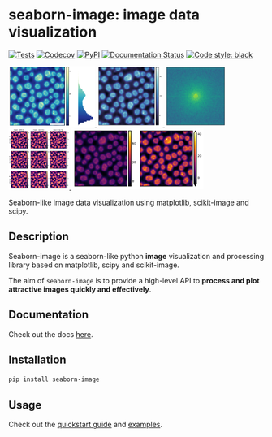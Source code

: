 # seaborn-image: image data visualization

[![Tests](https://github.com/SarthakJariwala/seaborn-image/workflows/Tests/badge.svg)](https://github.com/SarthakJariwala/seaborn-image/actions?workflow=Tests)
[![Codecov](https://codecov.io/gh/SarthakJariwala/seaborn-image/branch/master/graph/badge.svg)](https://codecov.io/gh/SarthakJariwala/seaborn-image)
[![PyPI](https://img.shields.io/pypi/v/seaborn-image.svg)](https://pypi.org/project/seaborn-image/)
[![Documentation Status](https://readthedocs.org/projects/seaborn-image/badge/?version=latest)](https://seaborn-image.readthedocs.io/en/latest/?badge=latest)
[![Code style: black](https://img.shields.io/badge/code%20style-black-000000.svg)](https://github.com/psf/black)


<div class="row">

  <a href="https://seaborn-image.readthedocs.io/auto_examples/plot_image_hist.html">
  <img src="./images/sphx_glr_plot_image_hist_001.png" height="120" width="170">
  </a>

  <a href="https://seaborn-image.readthedocs.io/auto_examples/plot_filter.html">
  <img src="./images/sphx_glr_plot_filter_001.png" height="120" width="130">
  </a>

  <a href="https://seaborn-image.readthedocs.io/auto_examples/plot_fft.html">
  <img src="./images/sphx_glr_plot_fft_001.png" height="120" width="120">
  </a>

  <a href="https://seaborn-image.readthedocs.io/auto_examples/plot_filtergrid.html">
  <img src="./images/sphx_glr_plot_filtergrid_001.png" height="120" width="120">
  </a>

  <a href="https://seaborn-image.readthedocs.io/auto_examples/plot_image_robust.html">
  <img src="./images/sphx_glr_plot_image_robust_001.png" height="120" width="260">
  </a>

</div>


Seaborn-like image data visualization using matplotlib, scikit-image and scipy.

## Description

Seaborn-image is a seaborn-like python **image** visualization and processing library
based on matplotlib, scipy and scikit-image.

The aim of `seaborn-image` is to provide a high-level API to **process and plot attractive images quickly and effectively**.

## Documentation

Check out the docs [here](https://seaborn-image.readthedocs.io/).


## Installation

```bash
pip install seaborn-image
```

## Usage

Check out the [quickstart guide](https://seaborn-image.readthedocs.io/en/latest/quickstart.html) and [examples](https://seaborn-image.readthedocs.io/auto_examples/index.html).

